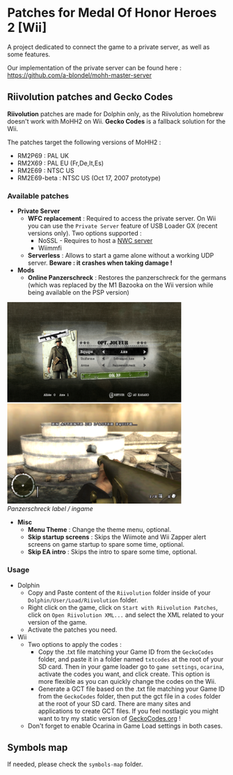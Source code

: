 # Patches for Medal Of Honor Heroes 2 [Wii]

A project dedicated to connect the game to a private server, as well as some features.

Our implementation of the private server can be found here : https://github.com/a-blondel/mohh-master-server


## Riivolution patches and Gecko Codes

**Riivolution** patches are made for Dolphin only, as the Riivolution homebrew doesn't work with MoHH2 on Wii. **Gecko Codes** is a fallback solution for the Wii.

The patches target the following versions of MoHH2 :
- RM2P69 : PAL UK
- RM2X69 : PAL EU (Fr,De,It,Es)
- RM2E69 : NTSC US
- RM2E69-beta : NTSC US (Oct 17, 2007 prototype)

### Available patches

- **Private Server**
  - **WFC replacement** : Required to access the private server. On Wii you can use the `Private Server` feature of USB Loader GX (recent versions only). Two options supported :
    - NoSSL - Requires to host a [NWC server](https://github.com/a-blondel/nwc-server)
	- Wiimmfi
  - **Serverless** : Allows to start a game alone without a working UDP server. **Beware : it crashes when taking damage !**
- **Mods**
  - **Online Panzerschreck** : Restores the panzerschreck for the germans (which was replaced by the M1 Bazooka on the Wii version while being available on the PSP version)  

<img src="doc/img/panzerschreck-label.png" alt="panzerschreck-label" width="400"/> <img src="doc/img/panzerschreck.png" alt="panzerschreck" width="400"/><br/>
*Panzerschreck label / ingame*
- **Misc**
  - **Menu Theme** : Change the theme menu, optional.
  - **Skip startup screens** : Skips the Wiimote and Wii Zapper alert screens on game startup to spare some time, optional.
  - **Skip EA intro** : Skips the intro to spare some time, optional.


### Usage

- Dolphin
  - Copy and Paste content of the `Riivolution` folder inside of your `Dolphin/User/Load/Riivolution` folder.
  - Right click on the game, click on `Start with Riivolution Patches`, click on `Open Riivolution XML...` and select the XML related to your version of the game.
  - Activate the patches you need.
- Wii
  - Two options to apply the codes :
    - Copy the .txt file matching your Game ID from the `GeckoCodes` folder, and paste it in a folder named `txtcodes` at the root of your SD card. Then in your game loader go to `game settings`, `ocarina`, activate the codes you want, and click create. This option is more flexible as you can quickly change the codes on the Wii.
    - Generate a GCT file based on the .txt file matching your Game ID from the `GeckoCodes` folder, then put the gct file in a `codes` folder at the root of your SD card. There are many sites and applications to create GCT files. If you feel nostlagic you might want to try my static version of [GeckoCodes.org](https://a-blondel.github.io/geckocodes.org/gct.html) ! 
  - Don't forget to enable Ocarina in Game Load settings in both cases.

## Symbols map

If needed, please check the `symbols-map` folder.
